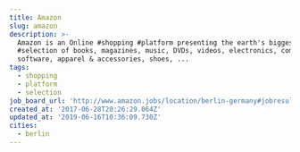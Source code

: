 ```yaml
---
title: Amazon
slug: amazon
description: >-
  Amazon is an Online #shopping #platform presenting the earth's biggest
  #selection of books, magazines, music, DVDs, videos, electronics, computers,
  software, apparel & accessories, shoes, ...
tags:
  - shopping
  - platform
  - selection
job_board_url: 'http://www.amazon.jobs/location/berlin-germany#jobresults'
created_at: '2017-06-28T20:26:29.064Z'
updated_at: '2019-06-16T10:36:09.730Z'
cities:
  - berlin
---
```


